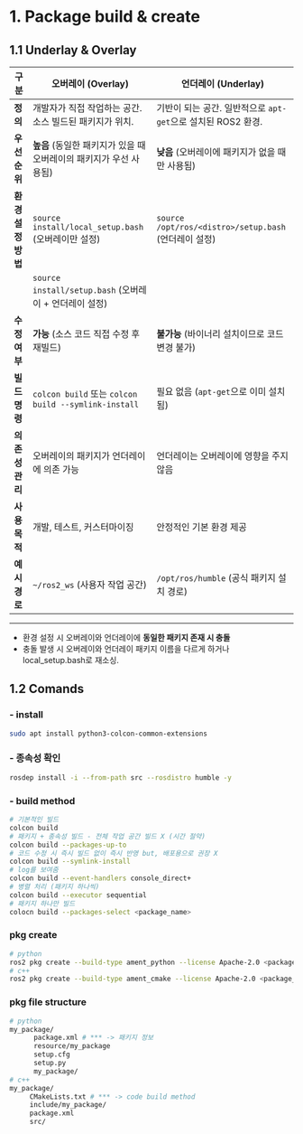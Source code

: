# 1.  Package build & create

## 1.1 Underlay & Overlay
| **구분**               | **오버레이 (Overlay)**                                  | **언더레이 (Underlay)**                                  |
|-----------------------|-------------------------------------------------------|--------------------------------------------------------|
| **정의**              | 개발자가 직접 작업하는 공간. 소스 빌드된 패키지가 위치.  | 기반이 되는 공간. 일반적으로 `apt-get`으로 설치된 ROS2 환경. |
| **우선순위**           | **높음** (동일한 패키지가 있을 때 오버레이의 패키지가 우선 사용됨) | **낮음** (오버레이에 패키지가 없을 때만 사용됨)                   |
| **환경 설정 방법**     | `source install/local_setup.bash` (오버레이만 설정)      | `source /opt/ros/<distro>/setup.bash` (언더레이 설정)     |
|                       | `source install/setup.bash` (오버레이 + 언더레이 설정)   |                                                         |
| **수정 여부** | **가능** (소스 코드 직접 수정 후 재빌드)                   | **불가능** (바이너리 설치이므로 코드 변경 불가)                   |
| **빌드 명령**          | `colcon build` 또는 `colcon build --symlink-install`     | 필요 없음 (`apt-get`으로 이미 설치됨)                          |
| **의존성 관리**        | 오버레이의 패키지가 언더레이에 의존 가능                     | 언더레이는 오버레이에 영향을 주지 않음                          |
| **사용 목적**          | 개발, 테스트, 커스터마이징                               | 안정적인 기본 환경 제공                                    |
| **예시 경로**          | `~/ros2_ws` (사용자 작업 공간)                          | `/opt/ros/humble` (공식 패키지 설치 경로)                     |

---
- 환경 설정 시 오버레이와 언더레이에 **동일한 패키지 존재 시 충돌**
- 충돌 발생 시 오버레이와 언더레이 패키지 이름을 다르게 하거나 local_setup.bash로 재소싱.

## 1.2 Comands
### - install
```bash
sudo apt install python3-colcon-common-extensions
```
### - 종속성 확인
```bash
rosdep install -i --from-path src --rosdistro humble -y
```
### - build method
```bash
# 기본적인 빌드 
colcon build
# 패키지 + 종속성 빌드 - 전체 작업 공간 빌드 X (시간 절약)
colcon build --packages-up-to
# 코드 수정 시 즉시 빌드 없이 즉시 반영 but, 배포용으로 권장 X
colcon build --symlink-install
# log를 보여줌
colcon build --event-handlers console_direct+
# 병렬 처리 (패키지 하나씩)
colcon build --executor sequential
# 패키지 하나만 빌드
colocn build --packages-select <package_name>
```
### pkg create
```bash
# python
ros2 pkg create --build-type ament_python --license Apache-2.0 <package_name>
# c++
ros2 pkg create --build-type ament_cmake --license Apache-2.0 <package_name>
```
### pkg file structure
```bash
# python
my_package/
      package.xml # *** -> 패키지 정보
      resource/my_package
      setup.cfg
      setup.py
      my_package/
# c++
my_package/
     CMakeLists.txt # *** -> code build method
     include/my_package/
     package.xml
     src/
```